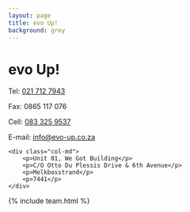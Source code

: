 ```yaml
---
layout: page
title: evo Up!
background: grey
---
```

<div class="col-lg-12 text-center">
	<h1 class="section-heading text-uppercase">evo Up!</h1>
</div>

<div class="container contact-us">
  <div class="row">

  <div class="col-md">
		<p>Tel: <a href="tel:+27217127943"> 021 712 7943</a></p>
		<p>Fax: 0865 117 076</p>
		<p>Cell: <a href="tel:+27833259537">083 325 9537</a></p>
		<p>E-mail: <a href="mailto:info@evo-up.co.za?subject=Mail from our Website">info@evo-up.co.za</a></p>
    </div>

    <div class="col-md">
		<p>Unit 01, We Got Building</p>
		<p>C/O Otto Du Plessis Drive & 6th Avenue</p>
		<p>Melkbosstrand</p>
		<p>7441</p>
    </div>
    
  </div>
</div>

<!-- Gavin Young is a franchisee in oobalink Western Cape, and the owner of oobalink Boland & Cape Winelands. "I graduated from Stellenbosch University in 1985 and since then have spent most of my working life in banking at a Regional and Head Office level. I left banking in mid 2006 and started my own mortgage origination business.
My focus is delivering service to agents and bond applicants by applying all my skill and knowledge of banking to make the deal work. I have recruited a fabulous team who share the same values." -->

{% include team.html %}

<!-- <div class="col-lg-12 text-center">
	<h4 class="section-heading text-uppercase">Contact us</h4>
</div> -->



<br>


